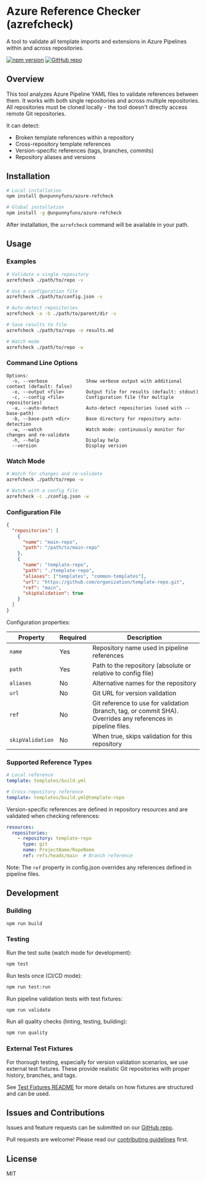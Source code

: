 # Azure Reference Checker (azrefcheck)

A tool to validate all template imports and extensions in Azure Pipelines within and across repositories.

[![npm version](https://img.shields.io/npm/v/@unpunnyfuns/azure-refcheck.svg)](https://www.npmjs.com/package/@unpunnyfuns/azure-refcheck)
[![GitHub repo](https://img.shields.io/badge/GitHub-azure--refcheck-blue)](https://github.com/unpunnyfuns/azure-refcheck)

## Overview

This tool analyzes Azure Pipeline YAML files to validate references between them. It works with both single repositories and across multiple repositories. All repositories must be cloned locally - the tool doesn't directly access remote Git repositories.

It can detect:

- Broken template references within a repository
- Cross-repository template references
- Version-specific references (tags, branches, commits)
- Repository aliases and versions

## Installation

```bash
# Local installation
npm install @unpunnyfuns/azure-refcheck

# Global installation
npm install -g @unpunnyfuns/azure-refcheck
```

After installation, the `azrefcheck` command will be available in your path.

## Usage

### Examples

```bash
# Validate a single repository
azrefcheck ./path/to/repo -v

# Use a configuration file
azrefcheck ./path/to/config.json -v

# Auto-detect repositories
azrefcheck -a -b ./path/to/parent/dir -v

# Save results to file
azrefcheck ./path/to/repo -o results.md

# Watch mode
azrefcheck ./path/to/repo -w
```

### Command Line Options

```
Options:
  -v, --verbose              Show verbose output with additional context (default: false)
  -o, --output <file>        Output file for results (default: stdout)
  -c, --config <file>        Configuration file (for multiple repositories)
  -a, --auto-detect          Auto-detect repositories (used with --base-path)
  -b, --base-path <dir>      Base directory for repository auto-detection
  -w, --watch                Watch mode: continuously monitor for changes and re-validate
  -h, --help                 Display help
  --version                  Display version
```

### Watch Mode

```bash
# Watch for changes and re-validate
azrefcheck ./path/to/repo -w

# Watch with a config file
azrefcheck -c ./config.json -w
```

### Configuration File

```json
{
  "repositories": [
    {
      "name": "main-repo", 
      "path": "/path/to/main-repo"
    },
    {
      "name": "template-repo",
      "path": "./template-repo",
      "aliases": ["templates", "common-templates"],
      "url": "https://github.com/organization/template-repo.git",
      "ref": "main",
      "skipValidation": true
    }
  ]
}
```

Configuration properties:

| Property        | Required | Description |
|-----------------|----------|-------------|
| `name`          | Yes      | Repository name used in pipeline references |
| `path`          | Yes      | Path to the repository (absolute or relative to config file) |
| `aliases`       | No       | Alternative names for the repository |
| `url`           | No       | Git URL for version validation |
| `ref`           | No       | Git reference to use for validation (branch, tag, or commit SHA). Overrides any references in pipeline files. |
| `skipValidation`| No       | When true, skips validation for this repository |

### Supported Reference Types

```yaml
# Local reference
template: templates/build.yml

# Cross-repository reference
template: templates/build.yml@template-repo
```

Version-specific references are defined in repository resources and are validated when checking references:

```yaml
resources:
  repositories:
    - repository: template-repo
      type: git
      name: ProjectName/RepoName
      ref: refs/heads/main  # Branch reference
```

Note: The `ref` property in config.json overrides any references defined in pipeline files.

## Development

### Building

```bash
npm run build
```

### Testing

Run the test suite (watch mode for development):

```bash
npm test
```

Run tests once (CI/CD mode):

```bash
npm run test:run
```

Run pipeline validation tests with test fixtures:

```bash
npm run validate
```

Run all quality checks (linting, testing, building):

```bash
npm run quality
```

### External Test Fixtures

For thorough testing, especially for version validation scenarios, we use external test fixtures. These provide realistic Git repositories with proper history, branches, and tags.

See [Test Fixtures README](./test-fixtures/README.md) for more details on how fixtures are structured and can be used.


## Issues and Contributions

Issues and feature requests can be submitted on our [GitHub repo](https://github.com/unpunnyfuns/azure-refcheck/issues).

Pull requests are welcome! Please read our [contributing guidelines](https://github.com/unpunnyfuns/azure-refcheck/blob/main/CONTRIBUTING.md) first.

## License

MIT